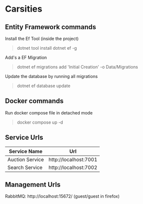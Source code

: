 # Carsities

## Entity Framework commands

Install the Ef Tool (inside the project)

> dotnet tool install dotnet ef -g

Add's a EF Migration

> dotnet ef migrations add 'Initial Creation' -o Data/Migrations

Update the database by running all migrations

> dotnet ef database update

## Docker commands

Run docker compose file in detached mode

> docker compose up -d

## Service Urls

| Service Name    | Url                   |
| --------------- | --------------------- |
| Auction Service | http://localhost:7001 |
| Search Service  | http://localhost:7002 |

## Management Urls

RabbitMQ: http://localhost:15672/ (guest/guest in firefox)
